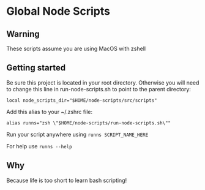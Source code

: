 # Global Node Scripts

## Warning

These scripts assume you are using MacOS with zshell

## Getting started

Be sure this project is located in your root directory. Otherwise you will need to change this line in run-node-scripts.sh to point to the parent directory:

```
local node_scripts_dir="$HOME/node-scripts/src/scripts"
```

Add this alias to your ~/.zshrc file:

```
alias runns="zsh \"$HOME/node-scripts/run-node-scripts.sh\""
```

Run your script anywhere using `runns SCRIPT_NAME_HERE`

For help use `runns --help`

## Why

Because life is too short to learn bash scripting!
